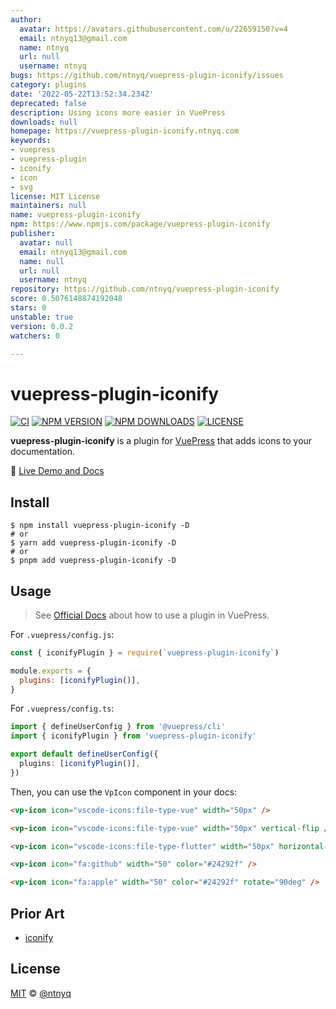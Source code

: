 ```yaml
---
author:
  avatar: https://avatars.githubusercontent.com/u/22659150?v=4
  email: ntnyq13@gmail.com
  name: ntnyq
  url: null
  username: ntnyq
bugs: https://github.com/ntnyq/vuepress-plugin-iconify/issues
category: plugins
date: '2022-05-22T13:52:34.234Z'
deprecated: false
description: Using icons more easier in VuePress
downloads: null
homepage: https://vuepress-plugin-iconify.ntnyq.com
keywords:
- vuepress
- vuepress-plugin
- iconify
- icon
- svg
license: MIT License
maintainers: null
name: vuepress-plugin-iconify
npm: https://www.npmjs.com/package/vuepress-plugin-iconify
publisher:
  avatar: null
  email: ntnyq13@gmail.com
  name: null
  url: null
  username: ntnyq
repository: https://github.com/ntnyq/vuepress-plugin-iconify
score: 0.5076148874192048
stars: 0
unstable: true
version: 0.0.2
watchers: 0

---
```


# vuepress-plugin-iconify

[![CI](https://github.com/ntnyq/vuepress-plugin-iconify/workflows/CI/badge.svg)](https://github.com/ntnyq/vuepress-plugin-iconify/actions)
[![NPM VERSION](https://img.shields.io/npm/v/vuepress-plugin-iconify.svg)](https://www.npmjs.com/package/vuepress-plugin-iconify)
[![NPM DOWNLOADS](https://img.shields.io/npm/dy/vuepress-plugin-iconify.svg)](https://www.npmjs.com/package/vuepress-plugin-iconify)
[![LICENSE](https://img.shields.io/github/license/ntnyq/vuepress-plugin-iconify.svg)](https://github.com/ntnyq/vuepress-plugin-iconify/blob/main/LICENSE)

**vuepress-plugin-iconify** is a plugin for [VuePress](https://v2.vuepress.vuejs.org) that adds icons to your documentation.

:book: [Live Demo and Docs](https://vuepress-plugin-iconify.ntnyq.com)

## Install

```shell
$ npm install vuepress-plugin-iconify -D
# or
$ yarn add vuepress-plugin-iconify -D
# or
$ pnpm add vuepress-plugin-iconify -D
```

## Usage

> See [Official Docs](https://v2.vuepress.vuejs.org/guide/plugin.html#plugin) about how to use a plugin in VuePress.

For `.vuepress/config.js`:

```js
const { iconifyPlugin } = require(`vuepress-plugin-iconify`)

module.exports = {
  plugins: [iconifyPlugin()],
}
```

For `.vuepress/config.ts`:

```ts
import { defineUserConfig } from '@vuepress/cli'
import { iconifyPlugin } from 'vuepress-plugin-iconify'

export default defineUserConfig({
  plugins: [iconifyPlugin()],
})
```

Then, you can use the `VpIcon` component in your docs:

```markdown
<vp-icon icon="vscode-icons:file-type-vue" width="50px" />

<vp-icon icon="vscode-icons:file-type-vue" width="50px" vertical-flip />

<vp-icon icon="vscode-icons:file-type-flutter" width="50px" horizontal-flip />

<vp-icon icon="fa:github" width="50" color="#24292f" />

<vp-icon icon="fa:apple" width="50" color="#24292f" rotate="90deg" />
```

## Prior Art

-   [iconify](https://iconify.design)

## License

[MIT](./LICENSE) &copy; [@ntnyq](https://github.com/ntnyq)
